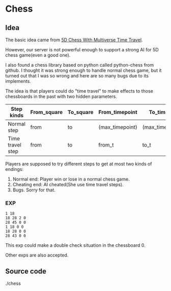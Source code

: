 # Chess

## Idea

The basic idea came from [5D Chess With Multiverse Time Travel](https://store.steampowered.com/app/1349230/5D_Chess_With_Multiverse_Time_Travel/).

However, our server is not powerful enough to support a strong AI for 5D chess game(even a good one).

I also found a chess library based on python called python-chess from github. I thought it was strong enough to handle normal chess game, but it turned out that I was so wrong and here are so many bugs due to its implements.

The idea is that players could do "time travel" to make effects to those chessboards in the past with two hidden parameters.

| Step kinds       | From_square | To_square | From_timepoint  | To_timepoint      |
| ---------------- | ----------- | --------- | --------------- | ----------------- |
| Normal step      | from        | to        | (max_timepoint) | (max_timepoint+1) |
| Time travel step | from        | to        | from_t          | to_t              |

Players are supposed to try different steps to get at most two kinds of endings:

1. Normal end: Player win or lose in a normal chess game. 
2. Cheating end: AI cheated(She use time travel steps).
3. Bugs. Sorry for that.



### EXP

```
1 18
18 28 2 0
28 45 0 0
1 18 0 0
18 28 0 0
28 43 0 0
```

This exp could make a double check situation in the chessboard 0. 

Other exps are also accepted.



## Source code

./chess
